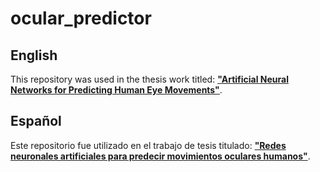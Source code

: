 # ocular_predictor

## English

This repository was used in the thesis work titled: [**"Artificial Neural Networks for Predicting Human Eye Movements"**](https://repositorio.uchile.cl/handle/2250/201687).

## Español

Este repositorio fue utilizado en el trabajo de tesis titulado: [**"Redes neuronales artificiales para predecir movimientos oculares humanos"**](https://repositorio.uchile.cl/handle/2250/201687).